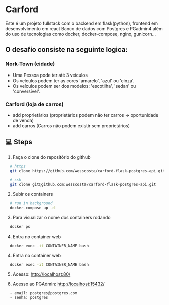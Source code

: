 # Carford
Este é um projeto fullstack com o backend em flask(python), frontend em desenvolvimento em react
Banco de dados com Postgres e PGadmin4 além do uso de tecnologias como docker, docker-compose, nginx, gunicorn...

## O desafio consiste na seguinte logica:
### Nork-Town (cidade)
- Uma Pessoa pode ter até 3 veículos
- Os veículos podem ter as cores 'amarelo', 'azul' ou 'cinza'.
- Os veículos podem ser dos modelos: 'escotilha', 'sedan' ou 'conversível'.

### Carford (loja de carros)
- add proprietários (proprietários podem não ter carros → oportunidade de venda)
- add carros (Carros não podem existir sem proprietários)



## :computer: Steps

1. Faça o clone do repositório do github
```bash
  # https
  git clone https://github.com/wesscosta/carford-flask-postgres-api.git

  # ssh
  git clone git@github.com:wesscosta/carford-flask-postgres-api.git
```
2. Subir os containers
```bash
  # run in background
  docker-compose up -d
```
3. Para visualizar o nome dos containers rodando
```bash
  docker ps
```
4. Entra no container web
```bash
  docker exec -it CONTAINER_NAME bash
```
4. Entra no container web
```bash
  docker exec -it CONTAINER_NAME bash
```
5. Acesso: [http://localhost:80/](http://localhost:80)

6. Acesso ao PGAdmin: [http://localhost:15432/](http://localhost:15432)
```text
  - email: postgres@postgres.com
  - senha: postgres
```

